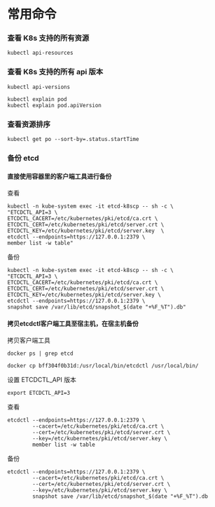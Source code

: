 # 常用命令

### 查看 K8s 支持的所有资源

```
kubectl api-resources
```

### 查看 K8s 支持的所有 api 版本

```
kubectl api-versions
```

```
kubectl explain pod
kubectl explain pod.apiVersion
```

### 查看资源排序

```
kubectl get po --sort-by=.status.startTime
```

### 备份 etcd

#### 直接使用容器里的客户端工具进行备份

查看

```
kubectl -n kube-system exec -it etcd-k8scp -- sh -c \
"ETCDCTL_API=3 \
ETCDCTL_CACERT=/etc/kubernetes/pki/etcd/ca.crt \
ETCDCTL_CERT=/etc/kubernetes/pki/etcd/server.crt \
ETCDCTL_KEY=/etc/kubernetes/pki/etcd/server.key  \
etcdctl --endpoints=https://127.0.0.1:2379 \
member list -w table"

```

备份

```
kubectl -n kube-system exec -it etcd-k8scp -- sh -c \
"ETCDCTL_API=3 \
ETCDCTL_CACERT=/etc/kubernetes/pki/etcd/ca.crt \
ETCDCTL_CERT=/etc/kubernetes/pki/etcd/server.crt \
ETCDCTL_KEY=/etc/kubernetes/pki/etcd/server.key \
etcdctl --endpoints=https://127.0.0.1:2379 \
snapshot save /var/lib/etcd/snapshot_$(date "+%F_%T").db"

```

#### 拷贝etcdctl客户端工具至宿主机，在宿主机备份

拷贝客户端工具

```
docker ps | grep etcd

docker cp bff304f0b31d:/usr/local/bin/etcdctl /usr/local/bin/
```

设置 ETCDCTL\_API 版本

```
export ETCDCTL_API=3
```

查看

```
etcdctl --endpoints=https://127.0.0.1:2379 \
        --cacert=/etc/kubernetes/pki/etcd/ca.crt \
        --cert=/etc/kubernetes/pki/etcd/server.crt \
        --key=/etc/kubernetes/pki/etcd/server.key \
        member list -w table

```

备份

```
etcdctl --endpoints=https://127.0.0.1:2379 \
        --cacert=/etc/kubernetes/pki/etcd/ca.crt \
        --cert=/etc/kubernetes/pki/etcd/server.crt \
        --key=/etc/kubernetes/pki/etcd/server.key \
        snapshot save /var/lib/etcd/snapshot_$(date "+%F_%T").db

```
